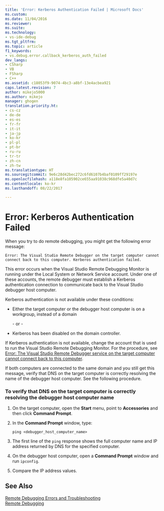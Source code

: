 ```yaml
---
title: 'Error: Kerberos Authentication Failed | Microsoft Docs'
ms.custom: 
ms.date: 11/04/2016
ms.reviewer: 
ms.suite: 
ms.technology:
- vs-ide-debug
ms.tgt_pltfrm: 
ms.topic: article
f1_keywords:
- vs.debug.error.callback_kerberos_auth_failed
dev_langs:
- CSharp
- VB
- FSharp
- C++
ms.assetid: c18053f9-9074-4bc3-a8bf-13e4acbea921
caps.latest.revision: 7
author: mikejo5000
ms.author: mikejo
manager: ghogen
translation.priority.ht:
- cs-cz
- de-de
- es-es
- fr-fr
- it-it
- ja-jp
- ko-kr
- pl-pl
- pt-br
- ru-ru
- tr-tr
- zh-cn
- zh-tw
ms.translationtype: HT
ms.sourcegitcommit: 9e6c28d42bec272c6fd6107b4baf0109ff29197e
ms.openlocfilehash: a118e8fa105902ce655aa91038c968dfe5a40d7c
ms.contentlocale: ko-kr
ms.lasthandoff: 08/22/2017

---
```

# <a name="error-kerberos-authentication-failed"></a>Error: Kerberos Authentication Failed
When you try to do remote debugging, you might get the following error message:  
  
```  
Error: The Visual Studio Remote Debugger on the target computer cannot connect back to this computer. Kerberos authentication failed.  
```  
  
 This error occurs when the Visual Studio Remote Debugging Monitor is running under the Local System or Network Service account. Under one of these accounts, the remote debugger must establish a Kerberos authentication connection to communicate back to the Visual Studio debugger host computer.  
  
 Kerberos authentication is not available under these conditions:  
  
-   Either the target computer or the debugger host computer is on a workgroup, instead of a domain  
  
     \- or -  
  
-   Kerberos has been disabled on the domain controller.  
  
 If Kerberos authentication is not available, change the account that is used to run the Visual Studio Remote Debugging Monitor. For the procedure, see [Error: The Visual Studio Remote Debugger service on the target computer cannot connect back to this computer](../debugger/error-the-visual-studio-remote-debugger-service-on-the-target-computer-cannot-connect-back-to-this-computer.md).  
  
 If both computers are connected to the same domain and you still get this message, verify that DNS on the target computer is correctly resolving the name of the debugger host computer. See the following procedure.  
  
### <a name="to-verify-that-dns-on-the-target-computer-is-correctly-resolving-the-debugger-host-computer-name"></a>To verify that DNS on the target computer is correctly resolving the debugger host computer name  
  
1.  On the target computer, open the **Start** menu, point to **Accessories** and then click **Command Prompt**.  
  
2.  In the **Command Prompt** window, type:  
  
    ```  
    ping <debugger_host_computer_name>  
    ```  
  
3.  The first line of the `ping` response shows the full computer name and IP address returned by DNS for the specified computer.  
  
4.  On the debugger host computer, open a **Command Prompt** window and run `ipconfig`.  
  
5.  Compare the IP address values.  
  
## <a name="see-also"></a>See Also  
 [Remote Debugging Errors and Troubleshooting](../debugger/remote-debugging-errors-and-troubleshooting.md)   
 [Remote Debugging](../debugger/remote-debugging.md)
